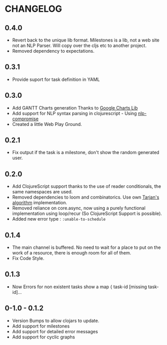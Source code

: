 CHANGELOG
==========
## 0.4.0
* Revert back to the unique lib format. Milestones is a lib, not a web
  site not an NLP Parser. Will copy over the cljs etc to another
  project.
* Removed dependency to expectations.  

## 0.3.1
* Provide suport for task definition in YAML

## 0.3.0
* Add GANTT Charts generation Thanks to [Google Charts Lib](https://developers.google.com/chart/interactive/docs/gallery/ganttchart)
* Add support for NLP syntax parsing in clojurescript -
  Using
  [nlp-compromise](https://github.com/nlp-compromise/nlp_compromise)
* Created a little Web Play Ground.

## 0.2.1
* Fix output if the task is a milestone, don't show the random
  generated user.

## 0.2.0
* Add ClojureScript support thanks to the use of reader conditionals,
  the same namespaces are used.
* Removed dependencies to loom and combinatorics. Use own [Tarjan's
  algorithm](https://en.wikipedia.org/wiki/Tarjan%27s_strongly_connected_components_algorithm) implementation.
* Removed reliance on core.async, now using a purely functional
  implementation using loop/recur (So ClojureScript Support is
  possible).
* Added new error type : `:unable-to-schedule`

## 0.1.4
* The main channel is buffered. No need to wait for a place to put
on the work of a resource, there is enough room for all of them.
* Fix Code Style.

## 0.1.3
* Now Errors for non existent tasks show a map { task-id [missing task-id]...

## 0-1.0 - 0.1.2 
* Version Bumps to allow clojars to update.
* Add support for milestones
* Add support for detailed error messages
* Add support for cyclic graphs


